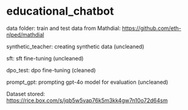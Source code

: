 # educational_chatbot
data folder: train and test data from Mathdial: https://github.com/eth-nlped/mathdial

synthetic_teacher: creating synthetic data (uncleaned)

sft: sft fine-tuning (uncleaned)

dpo_test: dpo fine-tuning (cleaned)

prompt_gpt: prompting gpt-4o model for evaluation (uncleaned)


Dataset stored: 
https://rice.box.com/s/jqb5w5vap76k5m3kk4gw7n10o72d64sm
